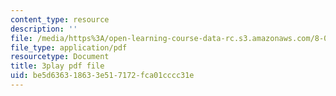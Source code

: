 ```yaml
---
content_type: resource
description: ''
file: /media/https%3A/open-learning-course-data-rc.s3.amazonaws.com/8-03sc-physics-iii-vibrations-and-waves-fall-2016/be5d636318633e517172fca01cccc31e_1JeBWHzrRD4.pdf
file_type: application/pdf
resourcetype: Document
title: 3play pdf file
uid: be5d6363-1863-3e51-7172-fca01cccc31e
---
```

